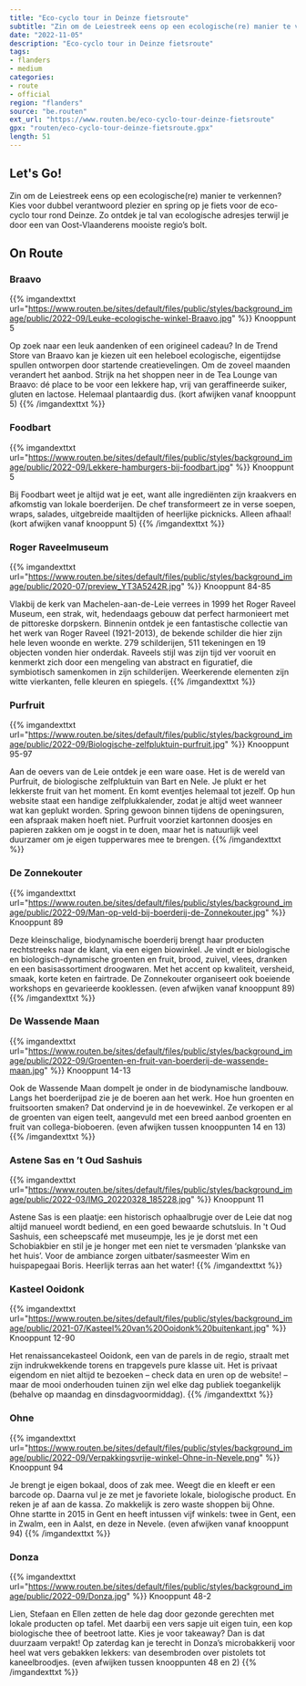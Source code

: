 ```yaml
---
title: "Eco-cyclo tour in Deinze fietsroute"
subtitle: "Zin om de Leiestreek eens op een ecologische(re) manier te verkennen? Kies voor dubbel verantwoord plezier en spring op je fiets voor de eco-cyclo tour rond Deinze"
date: "2022-11-05"
description: "Eco-cyclo tour in Deinze fietsroute"
tags:
- flanders
- medium
categories:
- route
- official
region: "flanders"
source: "be.routen"
ext_url: "https://www.routen.be/eco-cyclo-tour-deinze-fietsroute"
gpx: "routen/eco-cyclo-tour-deinze-fietsroute.gpx"
length: 51
---
```


## Let's Go!

Zin om de Leiestreek eens op een ecologische(re) manier te verkennen? Kies voor dubbel verantwoord plezier en spring op je fiets voor de eco-cyclo tour rond Deinze. Zo ontdek je tal van ecologische adresjes terwijl je door een van Oost-Vlaanderens mooiste regio’s bolt.

## On Route

### Braavo

{{% imgandexttxt url="https://www.routen.be/sites/default/files/public/styles/background_image/public/2022-09/Leuke-ecologische-winkel-Braavo.jpg" %}}
Knooppunt 5

Op zoek naar een leuk aandenken of een origineel cadeau? In de Trend Store van Braavo kan je kiezen uit een heleboel ecologische, eigentijdse spullen ontworpen door startende creatievelingen. Om de zoveel maanden verandert het aanbod. Strijk na het shoppen neer in de Tea Lounge van Braavo: dé place to be voor een lekkere hap, vrij van geraffineerde suiker, gluten en lactose. Helemaal plantaardig dus. (kort afwijken vanaf knooppunt 5)
{{% /imgandexttxt %}}

### Foodbart

{{% imgandexttxt url="https://www.routen.be/sites/default/files/public/styles/background_image/public/2022-09/Lekkere-hamburgers-bij-foodbart.jpg" %}}
Knooppunt 5

Bij Foodbart weet je altijd wat je eet, want alle ingrediënten zijn kraakvers en afkomstig van lokale boerderijen. De chef transformeert ze in verse soepen, wraps, salades, uitgebreide maaltijden of heerlijke picknicks. Alleen afhaal! (kort afwijken vanaf knooppunt 5)
{{% /imgandexttxt %}}

### Roger Raveelmuseum

{{% imgandexttxt url="https://www.routen.be/sites/default/files/public/styles/background_image/public/2020-07/preview_YT3A5242R.jpg" %}}
Knooppunt 84-85

Vlakbij de kerk van Machelen-aan-de-Leie verrees in 1999 het Roger Raveel Museum, een strak, wit, hedendaags gebouw dat perfect harmonieert met de pittoreske dorpskern. Binnenin ontdek je een fantastische collectie van het werk van Roger Raveel (1921-2013), de bekende schilder die hier zijn hele leven woonde en werkte. 279 schilderijen, 511 tekeningen en 19 objecten vonden hier onderdak. Raveels stijl was zijn tijd ver vooruit en kenmerkt zich door een mengeling van abstract en figuratief, die symbiotisch samenkomen in zijn schilderijen. Weerkerende elementen zijn witte vierkanten, felle kleuren en spiegels.
{{% /imgandexttxt %}}

### Purfruit

{{% imgandexttxt url="https://www.routen.be/sites/default/files/public/styles/background_image/public/2022-09/Biologische-zelfpluktuin-purfruit.jpg" %}}
Knooppunt 95-97

Aan de oevers van de Leie ontdek je een ware oase. Het is de wereld van Purfruit, de biologische zelfpluktuin van Bart en Nele. Je plukt er het lekkerste fruit van het moment. En komt eventjes helemaal tot jezelf. Op hun website staat een handige zelfplukkalender, zodat je altijd weet wanneer wat kan geplukt worden. Spring gewoon binnen tijdens de openingsuren, een afspraak maken hoeft niet. Purfruit voorziet kartonnen doosjes en papieren zakken om je oogst in te doen, maar het is natuurlijk veel duurzamer om je eigen tupperwares mee te brengen.
{{% /imgandexttxt %}}

### De Zonnekouter

{{% imgandexttxt url="https://www.routen.be/sites/default/files/public/styles/background_image/public/2022-09/Man-op-veld-bij-boerderij-de-Zonnekouter.jpg" %}}
Knooppunt 89

Deze kleinschalige, biodynamische boerderij brengt haar producten rechtstreeks naar de klant, via een eigen biowinkel. Je vindt er biologische en biologisch-dynamische groenten en fruit, brood, zuivel, vlees, dranken en een basisassortiment droogwaren. Met het accent op kwaliteit, versheid, smaak, korte keten en fairtrade. De Zonnekouter organiseert ook boeiende workshops en gevarieerde kooklessen. (even afwijken vanaf knooppunt 89)
{{% /imgandexttxt %}}

### De Wassende Maan

{{% imgandexttxt url="https://www.routen.be/sites/default/files/public/styles/background_image/public/2022-09/Groenten-en-fruit-van-boerderij-de-wassende-maan.jpg" %}}
Knooppunt 14-13

Ook de Wassende Maan dompelt je onder in de biodynamische landbouw. Langs het boerderijpad zie je de boeren aan het werk. Hoe hun groenten en fruitsoorten smaken? Dat ondervind je in de hoevewinkel. Ze verkopen er al de groenten van eigen teelt, aangevuld met een breed aanbod groenten en fruit van collega-bioboeren. (even afwijken tussen knooppunten 14 en 13)
{{% /imgandexttxt %}}

### Astene Sas en ’t Oud Sashuis

{{% imgandexttxt url="https://www.routen.be/sites/default/files/public/styles/background_image/public/2022-03/IMG_20220328_185228.jpg" %}}
Knooppunt 11

Astene Sas is een plaatje: een historisch ophaalbrugje over de Leie dat nog altijd manueel wordt bediend, en een goed bewaarde schutsluis. In 't Oud Sashuis, een scheepscafé met museumpje, les je je dorst met een Schobiakbier en stil je je honger met een niet te versmaden ‘plankske van het huis’. Voor de ambiance zorgen uitbater/sasmeester Wim en huispapegaai Boris. Heerlijk terras aan het water!
{{% /imgandexttxt %}}

### Kasteel Ooidonk

{{% imgandexttxt url="https://www.routen.be/sites/default/files/public/styles/background_image/public/2021-07/Kasteel%20van%20Ooidonk%20buitenkant.jpg" %}}
Knooppunt 12-90

Het renaissancekasteel Ooidonk, een van de parels in de regio, straalt met zijn indrukwekkende torens en trapgevels pure klasse uit. Het is privaat eigendom en niet altijd te bezoeken – check data en uren op de website! – maar de mooi onderhouden tuinen zijn wel elke dag publiek toegankelijk (behalve op maandag en dinsdagvoormiddag).
{{% /imgandexttxt %}}

### Ohne

{{% imgandexttxt url="https://www.routen.be/sites/default/files/public/styles/background_image/public/2022-09/Verpakkingsvrije-winkel-Ohne-in-Nevele.png" %}}
Knooppunt 94

Je brengt je eigen bokaal, doos of zak mee. Weegt die en kleeft er een barcode op. Daarna vul je ze met je favoriete lokale, biologische product. En reken je af aan de kassa. Zo makkelijk is zero waste shoppen bij Ohne. Ohne startte in 2015 in Gent en heeft intussen vijf winkels: twee in Gent, een in Zwalm, een in Aalst, en deze in Nevele. (even afwijken vanaf knooppunt 94)
{{% /imgandexttxt %}}

### Donza

{{% imgandexttxt url="https://www.routen.be/sites/default/files/public/styles/background_image/public/2022-09/Donza.jpg" %}}
Knooppunt 48-2

Lien, Stefaan en Ellen zetten de hele dag door gezonde gerechten met lokale producten op tafel. Met daarbij een vers sapje uit eigen tuin, een kop biologische thee of beetroot latte. Kies je voor takeaway? Dan is dat duurzaam verpakt! Op zaterdag kan je terecht in Donza’s microbakkerij voor heel wat vers gebakken lekkers: van desembroden over pistolets tot kaneelbroodjes. (even afwijken tussen knooppunten 48 en 2)
{{% /imgandexttxt %}}



